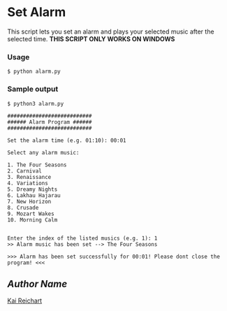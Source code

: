 # Set Alarm

This script lets you set an alarm and plays your selected music after the selected time.
**THIS SCRIPT ONLY WORKS ON WINDOWS**

### Usage

```
$ python alarm.py
```

### Sample output

```
$ python3 alarm.py

###########################
###### Alarm Program ######
###########################

Set the alarm time (e.g. 01:10): 00:01

Select any alarm music:

1. The Four Seasons
2. Carnival
3. Renaissance
4. Variations
5. Dreamy Nights
6. Lakhau Hajarau
7. New Horizon
8. Crusade
9. Mozart Wakes
10. Morning Calm


Enter the index of the listed musics (e.g. 1): 1
>> Alarm music has been set --> The Four Seasons

>>> Alarm has been set successfully for 00:01! Please dont close the program! <<<
```

## _Author Name_

[Kai Reichart](https://github.com/KaiReichart)
